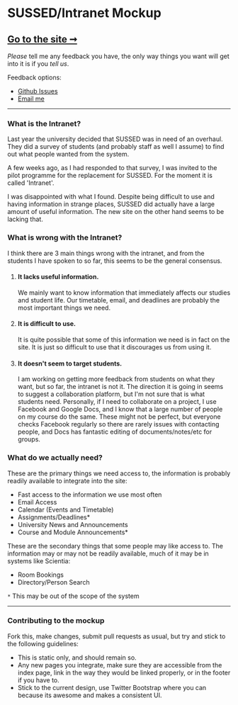 # SUSSED/Intranet Mockup

## [Go to the site ➞](http://danpalmer.github.com/SUSSED-Mockup/mockup/)  
  
*Please* tell me any feedback you have, the only way things you want will get into it is if you *tell us*.

Feedback options:

 - [Github Issues](https://github.com/danpalmer/SUSSED-Mockup/issues)
 - [Email me](mailto:dan.palmer@me.com?subject=%5BMOCKUP%20FEEDBACK%5D&body=Be%20as%20descriptive%20as%20possible%2C%20any%20features%2C%20suggestions%2C%20problems.%20Please%20keep%20the%20subject%20as%20%5BMOCKUP%20FEEDBACK%5D)

- - -

### What is the Intranet?
Last year the university decided that SUSSED was in need of an overhaul. They did a survey of students (and probably staff as well I assume) to find out what people wanted from the system.

A few weeks ago, as I had responded to that survey, I was invited to the pilot programme for the replacement for SUSSED. For the moment it is called 'Intranet'.

I was disappointed with what I found. Despite being difficult to use and having information in strange places, SUSSED did actually have a large amount of useful information. The new site on the other hand seems to be lacking that. 

### What is wrong with the Intranet?
I think there are 3 main things wrong with the intranet, and from the students I have spoken to so far, this seems to be the general consensus.

1. #### It lacks useful information.
	We mainly want to know information that immediately affects our studies and student life. Our timetable, email, and deadlines are probably the most important things we need.

2. #### It is difficult to use.
	It is quite possible that some of this information we need is in fact on the site. It is just so difficult to use that it discourages us from using it. 

3. #### It doesn't seem to target students.
	I am working on getting more feedback from students on what they want, but so far, the intranet is not it. The direction it is going in seems to suggest a collaboration platform, but I'm not sure that is what students need. Personally, if I need to collaborate on a project, I use Facebook and Google Docs, and I know that a large number of people on my course do the same. These might not be perfect, but everyone checks Facebook regularly so there are rarely issues with contacting people, and Docs has fantastic editing of documents/notes/etc for groups.

### What do we actually need?
These are the primary things we need access to, the information is probably readily available to integrate into the site:

 - Fast access to the information we use most often
 - Email Access
 - Calendar (Events and Timetable)
 - Assignments/Deadlines*
 - University News and Announcements
 - Course and Module Announcements*

These are the secondary things that some people may like access to. The information may or may not be readily available, much of it may be in systems like Scientia:

 - Room Bookings
 - Directory/Person Search

`*` This may be out of the scope of the system

- - -

### Contributing to the mockup
Fork this, make changes, submit pull requests as usual, but try and stick to the following guidelines:

 - This is static only, and should remain so.
 - Any new pages you integrate, make sure they are accessible from the index page, link in the way they would be linked properly, or in the footer if you have to.
 - Stick to the current design, use Twitter Bootstrap where you can because its awesome and makes a consistent UI.

